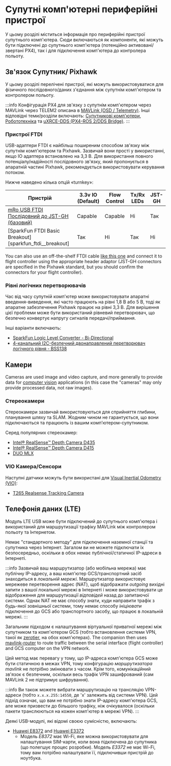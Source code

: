 # Супутні комп'ютерні периферійні пристрої

У цьому розділі міститься інформація про периферійні пристрої супутнього комп'ютера.
Сюди включаються як компоненти, які можуть бути підключені до супутнього комп'ютера (потенційно активовані/звертані PX4), так і для підключення комп'ютера до контролера польоту.

## Зв'язок Супутник/ Pixhawk

У цьому розділі перелічені пристрої, які можуть використовуватися для фізичного послідовного/даних з'єднання між супутнім комп'ютером та контролером польоту.

:::info
Конфігурація PX4 для зв'язку з супутнім комп'ютером через MAVLink через TELEM2 описана в [MAVLink (OSD / Telemetry)](../peripherals/mavlink_peripherals.md#telem2).
Інші відповідні теми/розділи включають: [Супутникові комп'ютери](../companion_computer/README.md), [Робототехніка](../robotics/README.md) та [uXRCE-DDS (PX4-ROS 2/DDS Bridge)](../middleware/uxrce_dds.md).
:::

### Пристрої FTDI

USB-адаптери FTDI є найбільш поширеним способом зв'язку між супутнім комп'ютером та Pixhawk.
Зазвичай вони прості у використанні, якщо IO адаптера встановлено на 3,3 В.
Для використання повного потенціалу/надійності послідовного зв'язку, який пропонується в апаратній частині Pixhawk, рекомендується використовувати керування потоком.

Нижче наведено кілька опцій «turnkey»:

| Пристрій                                                                                                                                                                                                                       | 3.3v IO (Default) | Flow Control | Tx/Rx LEDs | JST-GH |
| ------------------------------------------------------------------------------------------------------------------------------------------------------------------------------------------------------------------------------ | ---------------------------------------------------- | ------------ | ---------- | ------ |
| [mRo USB FTDI Послідовний до JST-GH (базовий)][mro_usb_ftdi_serial_to_jst_gh]                                                                                                                                                  | Capable                                              | Capable      | Ні         | Так    |
| [SparkFun FTDI Basic Breakout][sparkfun_ftdi__breakout] | Так                                                  | Ні           | Так        | Ні     |

<!-- Reference links for above table -->

[mro_usb_ftdi_serial_to_jst_gh]: https://store.mrobotics.io/USB-FTDI-Serial-to-JST-GH-p/mro-ftdi-jstgh01-mr.htm
[sparkfun_ftdi basic_breakout]: https://www.sparkfun.com/products/9873

You can also use an off-the-shelf FTDI cable [like this one](https://www.sparkfun.com/ftdi-cable-5v-vcc-3-3v-i-o.html) and connect it to flight controller using the appropriate header adaptor
(JST-GH connectors are specified in the Pixhawk standard, but you should confirm the connectors for your flight controller).

### Рівні логічних перетворювачів

Час від часу супутній комп'ютер може використовувати апаратні введення-виведення, які часто працюють на рівні 1,8 В або 5 В, тоді як апаратне забезпечення Pixhawk працює на рівні 3,3 В.
Для вирішення цієї проблеми може бути використаний рівневий перетворювач, що безпечно конвертує напругу сигналів передачі/приймання.

Інші варіанти включають:

- [SparkFun Logic Level Converter - Bi-Directional](https://www.sparkfun.com/sparkfun-logic-level-converter-bi-directional.html)
- [4-канальний I2C-безпечний двонаправлений перетворювач логічного рівня - BSS138](https://www.adafruit.com/product/757)

## Камери

Cameras are used image and video capture, and more generally to provide data for [computer vision](../computer_vision/index.md) applications (in this case the "cameras" may only provide processed data, not raw images).

### Стереокамери

Стереокамери зазвичай використовуються для сприйняття глибини, планування шляху та SLAM.
Жодним чином не гарантується, що вони підключаються та працюють із вашим комп’ютером-супутником.

Серед популярних стереокамер:

- [Intel® RealSense™ Depth Camera D435](https://realsenseai.com/stereo-depth-cameras/stereo-depth-camera-d435/)
- [Intel® RealSense™ Depth Camera D415](https://realsenseai.com/stereo-depth-cameras/stereo-depth-camera-d415/)
- [DUO MLX](https://duo3d.com/product/duo-minilx-lv1)

### VIO Камера/Сенсори

Наступні датчики можуть бути використані для [Visual Inertial Odometry (VIO)](../computer_vision/visual_inertial_odometry.md):

- [T265 Realsense Tracking Camera](../peripherals/camera_t265_vio.md)

## Телефонія даних (LTE)

Модуль LTE USB може бути підключений до супутнього комп'ютера і використаний для маршрутизації трафіку MAVLink між контролером польоту та Інтернетом.

Немає "стандартного методу" для підключення наземної станції та супутника через Інтернет.
Загалом ви не можете підключати їх безпосередньо, оскільки в обох немає публічної/статичної IP-адреси в Інтернеті.

:::info
Зазвичай ваш маршрутизатор (або мобільна мережа) має публічну IP-адресу, а ваш комп'ютер GCS/транспортний засіб знаходиться в _локальній мережі_.
Маршрутизатор використовує мережеве перетворення адрес (NAT), щоб відображати _outgoing_ вихідні запити з вашої локальної мережі в Інтернеті і може використовувати це відображення для маршрутизації _відповідей_ назад до запитаючої системи.
Однак NAT не має способу знати, куди направити трафік з будь-якої зовнішньої системи, тому немає способу _ініціювати_ підключення до GCS або транспортного засобу, що працює в локальній мережі.
:::

Загальним підходом є налаштування віртуальної приватної мережі між супутником та комп'ютером GCS (тобто встановлення системи VPN, такої як [zerotier](https://www.zerotier.com/), на обох комп'ютерах).
The companion then uses [mavlink-router](https://github.com/mavlink-router/mavlink-router) to route traffic between the serial interface (flight controller) and GCS computer on the VPN network.

Цей метод має перевагу у тому, що IP-адреса комп'ютера GCS може бути статичною в межах VPN, тому конфігурацію _маршрутизатора mavlink_ не потрібно змінювати з часом.
Крім того, комунікаційний зв'язок є безпечним, оскільки весь трафік VPN зашифрований (сам MAVLink 2 не підтримує шифрування).

:::info
Ви також можете вибрати маршрутизацію на трансляцію VPN-адреси (тобто `x.x.x.255:14550`, де 'x' залежить від системи VPN).
Цей підхід означає, що вам не потрібно знати IP-адресу комп'ютера GCS, але може призвести до більшого трафіку, ніж очікувалося (оскільки пакети транслюються на кожен комп'ютер в мережі VPN).
:::

Деякі USB-модулі, які відомі своєю сумісністю, включають:

- [Huawei E8372](https://consumer.huawei.com/au/support/routers/e8372/) and [Huawei E3372](https://consumer.huawei.com/au/support/routers/e3372/)
  - Модель _E8372_ має Wi-Fi, яке можна використовувати для налаштування SIM-карти, коли вона підключена до супутника (що полегшує процес розробки).
    Модель _E3372_ не має Wi-Fi, тому вам потрібно налаштувати її, підключивши пристрій до ноутбука.
